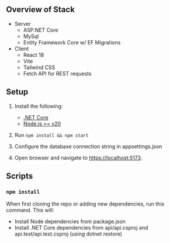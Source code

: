 ## Overview of Stack
- Server
  - ASP.NET Core
  - MySql
  - Entity Framework Core w/ EF Migrations
- Client
  - React 18
  - Vite
  - Tailwind CSS
  - Fetch API for REST requests

## Setup

1. Install the following:
   - [.NET Core](https://www.microsoft.com/net/core)
   - [Node.js >= v20](https://nodejs.org/en/download/)
   
2. Run `npm install && npm start`
3. Configure the database connection string in appsettings.json
4. Open browser and navigate to [https://localhost:5173](https://localhost:5173).

## Scripts

### `npm install`

When first cloning the repo or adding new dependencies, run this command.  This will:

- Install Node dependencies from package.json
- Install .NET Core dependencies from api/api.csproj and api.test/api.test.csproj (using dotnet restore)
